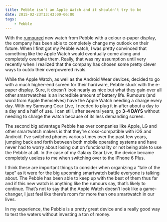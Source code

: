 ```yaml
---
title: Pebble isn't an Apple Watch and it shouldn't try to be
date: 2015-02-23T13:43:00-06:00
tags:
    - Pebble
---
```

With the [rumoured](http://www.theverge.com/2015/2/23/8089725/pebble-color-display-smartwatch-leaks) new watch from Pebble with a colour e-paper display, the company has been able to completely change my outlook on their future. When I first got my Pebble watch, I was pretty convinced that something like the Apple Watch would eventually come along and completely overtake them. Really, that was my assumption until very recently when I realized that the company has chosen some pretty clever ways to outdo their overpowered rivals.

While the Apple Watch, as well as the Android Wear devices, decided to go with a much higher-end screen for their hardware, Pebble stuck with the e-paper display. Sure, it doesn’t look nearly as nice but what they gain over all other smartwatches is an incredible amount of battery life. Rumours (and word from Apple themselves) have the Apple Watch needing a charge every day. With my Samsung Gear Live, I needed to plug it in after about a day to a day and a half of use. I can still, after several years, go **3-4 DAYS** without needing to charge the watch because of its less demanding screen.

The second big advantage Pebble has over companies like Apple, LG and other smartwatch makers is that they’re cross-compatible with iOS and Android. I’ve switched phones various times over the past few years, jumping back and forth between both mobile operating systems and have never had to worry about losing out on functionality or not being able to use the Pebble at all. In the case of my Galaxy Gear Live, the device became completely useless to me when switching over to the iPhone 6 Plus.

I think these are important things to consider when organizing a “tale of the tape” as it were for the big upcoming smartwatch battle everyone is talking about. The Pebble has been able to keep up with the best of them thus far and if this new watch is anything like the rumours say, that’s likely to continue. That’s not to say that the Apple Watch doesn’t look like a game-changer, I just feel like there’s room for more than one smartwatch in our lives.

In my experience, the Pebble is a pretty great device and a really good way to test the waters without investing a ton of money.